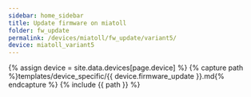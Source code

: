 ```yaml
---
sidebar: home_sidebar
title: Update firmware on miatoll
folder: fw_update
permalink: /devices/miatoll/fw_update/variant5/
device: miatoll_variant5
---
```

{% assign device = site.data.devices[page.device] %}
{% capture path %}templates/device_specific/{{ device.firmware_update }}.md{% endcapture %}
{% include {{ path }} %}
